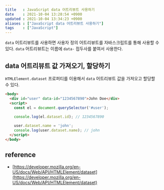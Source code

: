 ```yaml
---
title   : JavaScript data 어트리뷰트 사용하기 
date    : 2021-10-04 13:28:54 +0900
updated : 2021-10-04 13:34:23 +0900
aliases : ["JavaScript data 어트리뷰트 사용하기"]
tags    : ["JavaScript"]
---
```


`data` 어트리뷰트를 사용하면 사용자 정의 어트리뷰트를 자바스크립트를 통해 사용할 수 있다. 
`data` 어트리뷰트는 이름에 `data-` 접두사를 붙여서 사용한다. 

## data 어트리뷰트 값 가져오기, 할당하기
`HTMLElement.dataset` 프로퍼티를 이용해서 `data` 어트리뷰트 값을 가져오고 할당할 수 있다.   
```html
<body>
  <div id="user" data-id="1234567890">John Doe</div>
  <script>
    const el = document.querySelector('#user');
	
	console.log(el.dataset.id); // 1234567890

	user.dataset.name = 'john';
	console.log(user.dataset.name); // john
  </script>
</body>
```

## reference
- [https://developer.mozilla.org/en-US/docs/Web/API/HTMLElement/dataset](https://developer.mozilla.org/en-US/docs/Web/API/HTMLElement/dataset)
